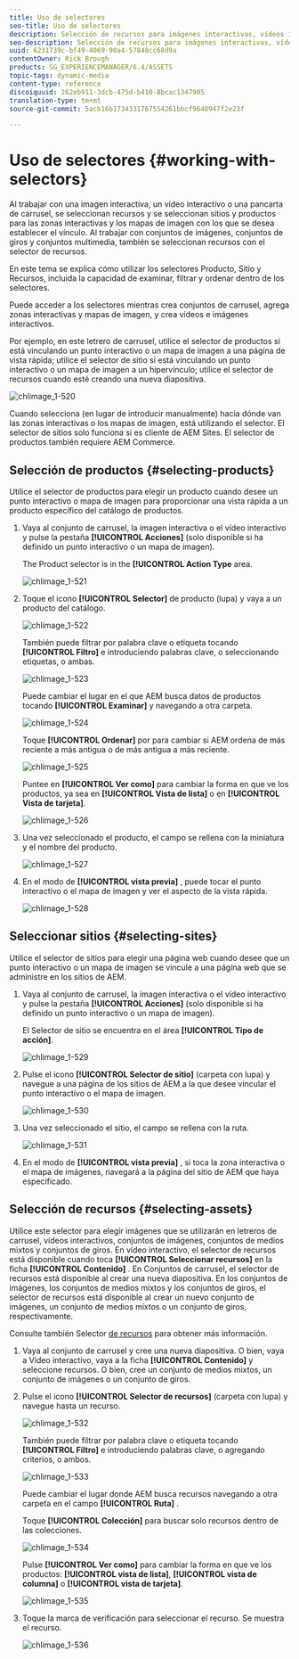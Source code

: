```yaml
---
title: Uso de selectores
seo-title: Uso de selectores
description: Selección de recursos para imágenes interactivas, vídeos interactivos y pancartas de carrusel
seo-description: Selección de recursos para imágenes interactivas, vídeos interactivos y pancartas de carrusel
uuid: 6231739c-bf49-4069-90a4-57848cc68d9a
contentOwner: Rick Brough
products: SG_EXPERIENCEMANAGER/6.4/ASSETS
topic-tags: dynamic-media
content-type: reference
discoiquuid: 262eb911-3dcb-475d-b410-8bcac1347905
translation-type: tm+mt
source-git-commit: 5acb16b1734331767554261bbcf9640947f2e23f

---
```



# Uso de selectores {#working-with-selectors}

Al trabajar con una imagen interactiva, un vídeo interactivo o una pancarta de carrusel, se seleccionan recursos y se seleccionan sitios y productos para las zonas interactivas y los mapas de imagen con los que se desea establecer el vínculo. Al trabajar con conjuntos de imágenes, conjuntos de giros y conjuntos multimedia, también se seleccionan recursos con el selector de recursos.

En este tema se explica cómo utilizar los selectores Producto, Sitio y Recursos, incluida la capacidad de examinar, filtrar y ordenar dentro de los selectores.

Puede acceder a los selectores mientras crea conjuntos de carrusel, agrega zonas interactivas y mapas de imagen, y crea vídeos e imágenes interactivos.

Por ejemplo, en este letrero de carrusel, utilice el selector de productos si está vinculando un punto interactivo o un mapa de imagen a una página de vista rápida; utilice el selector de sitio si está vinculando un punto interactivo o un mapa de imagen a un hipervínculo; utilice el selector de recursos cuando esté creando una nueva diapositiva.

![chlimage_1-520](assets/chlimage_1-520.png)

Cuando selecciona (en lugar de introducir manualmente) hacia dónde van las zonas interactivas o los mapas de imagen, está utilizando el selector. El selector de sitios solo funciona si es cliente de AEM Sites. El selector de productos también requiere AEM Commerce.

## Selección de productos {#selecting-products}

Utilice el selector de productos para elegir un producto cuando desee un punto interactivo o mapa de imagen para proporcionar una vista rápida a un producto específico del catálogo de productos.

1. Vaya al conjunto de carrusel, la imagen interactiva o el vídeo interactivo y pulse la pestaña **[!UICONTROL Acciones]** (solo disponible si ha definido un punto interactivo o un mapa de imagen).

   The Product selector is in the **[!UICONTROL Action Type** area.

   ![chlimage_1-521](assets/chlimage_1-521.png)

1. Toque el icono **[!UICONTROL Selector]** de producto (lupa) y vaya a un producto del catálogo.

   ![chlimage_1-522](assets/chlimage_1-522.png)

   También puede filtrar por palabra clave o etiqueta tocando **[!UICONTROL Filtro]** e introduciendo palabras clave, o seleccionando etiquetas, o ambas.

   ![chlimage_1-523](assets/chlimage_1-523.png)

   Puede cambiar el lugar en el que AEM busca datos de productos tocando **[!UICONTROL Examinar]** y navegando a otra carpeta.

   ![chlimage_1-524](assets/chlimage_1-524.png)

   Toque **[!UICONTROL Ordenar]** por para cambiar si AEM ordena de más reciente a más antigua o de más antigua a más reciente.

   ![chlimage_1-525](assets/chlimage_1-525.png)

   Puntee en **[!UICONTROL Ver como]** para cambiar la forma en que ve los productos, ya sea en **[!UICONTROL Vista de lista]** o en **[!UICONTROL Vista de tarjeta]**.

   ![chlimage_1-526](assets/chlimage_1-526.png)

1. Una vez seleccionado el producto, el campo se rellena con la miniatura y el nombre del producto.

   ![chlimage_1-527](assets/chlimage_1-527.png)

1. En el modo de **[!UICONTROL vista previa]** , puede tocar el punto interactivo o el mapa de imagen y ver el aspecto de la vista rápida.

   ![chlimage_1-528](assets/chlimage_1-528.png)

## Seleccionar sitios {#selecting-sites}

Utilice el selector de sitios para elegir una página web cuando desee que un punto interactivo o un mapa de imagen se vincule a una página web que se administre en los sitios de AEM.

1. Vaya al conjunto de carrusel, la imagen interactiva o el vídeo interactivo y pulse la pestaña **[!UICONTROL Acciones]** (solo disponible si ha definido un punto interactivo o un mapa de imagen).

   El Selector de sitio se encuentra en el área **[!UICONTROL Tipo de acción]**.

   ![chlimage_1-529](assets/chlimage_1-529.png)

1. Pulse el icono **[!UICONTROL Selector de sitio]** (carpeta con lupa) y navegue a una página de los sitios de AEM a la que desee vincular el punto interactivo o el mapa de imagen.

   ![chlimage_1-530](assets/chlimage_1-530.png)

1. Una vez seleccionado el sitio, el campo se rellena con la ruta.

   ![chlimage_1-531](assets/chlimage_1-531.png)

1. En el modo de **[!UICONTROL vista previa]** , si toca la zona interactiva o el mapa de imágenes, navegará a la página del sitio de AEM que haya especificado.

## Selección de recursos {#selecting-assets}

Utilice este selector para elegir imágenes que se utilizarán en letreros de carrusel, vídeos interactivos, conjuntos de imágenes, conjuntos de medios mixtos y conjuntos de giros. En vídeo interactivo, el selector de recursos está disponible cuando toca **[!UICONTROL Seleccionar recursos]** en la ficha **[!UICONTROL Contenido]** . En Conjuntos de carrusel, el selector de recursos está disponible al crear una nueva diapositiva. En los conjuntos de imágenes, los conjuntos de medios mixtos y los conjuntos de giros, el selector de recursos está disponible al crear un nuevo conjunto de imágenes, un conjunto de medios mixtos o un conjunto de giros, respectivamente.

Consulte también Selector [de recursos](asset-selector.md) para obtener más información.

1. Vaya al conjunto de carrusel y cree una nueva diapositiva. O bien, vaya a Vídeo interactivo, vaya a la ficha **[!UICONTROL Contenido]** y seleccione recursos. O bien, cree un conjunto de medios mixtos, un conjunto de imágenes o un conjunto de giros.
1. Pulse el icono **[!UICONTROL Selector de recursos]** (carpeta con lupa) y navegue hasta un recurso.

   ![chlimage_1-532](assets/chlimage_1-532.png)

   También puede filtrar por palabra clave o etiqueta tocando **[!UICONTROL Filtro]** e introduciendo palabras clave, o agregando criterios, o ambos.

   ![chlimage_1-533](assets/chlimage_1-533.png)

   Puede cambiar el lugar donde AEM busca recursos navegando a otra carpeta en el campo **[!UICONTROL Ruta]** .

   Toque **[!UICONTROL Colección]** para buscar solo recursos dentro de las colecciones.

   ![chlimage_1-534](assets/chlimage_1-534.png)

   Pulse **[!UICONTROL Ver como]** para cambiar la forma en que ve los productos: **[!UICONTROL vista de lista]**, **[!UICONTROL vista de columna]** o **[!UICONTROL vista de tarjeta]**.

   ![chlimage_1-535](assets/chlimage_1-535.png)

1. Toque la marca de verificación para seleccionar el recurso. Se muestra el recurso.

   ![chlimage_1-536](assets/chlimage_1-536.png)

